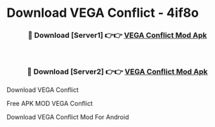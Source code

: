 # Download VEGA Conflict - 4if8o



<div align="center">
<h3>🔴 Download [Server1] 👉👉 <a href="https://momento.my/?title=VEGA_Conflict">VEGA Conflict Mod Apk</a></h3><br>

<h3>🔴 Download [Server2] 👉👉 <a href="https://momento.my/?title=VEGA_Conflict">VEGA Conflict Mod Apk</a></h3>
</div>



Download VEGA Conflict 

Free APK MOD VEGA Conflict 

Download VEGA Conflict Mod For Android
